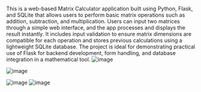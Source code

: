 This is a web-based Matrix Calculator application built using Python, Flask, and SQLite that allows users to perform basic matrix operations such as addition, subtraction, and multiplication. Users can input two matrices through a simple web interface, and the app processes and displays the result instantly. It includes input validation to ensure matrix dimensions are compatible for each operation and stores previous calculations using a lightweight SQLite database. The project is ideal for demonstrating practical use of Flask for backend development, form handling, and database integration in a mathematical tool.
![image](https://github.com/user-attachments/assets/9b9fc81a-2381-40c1-b568-bf8e589f8192)

![image](https://github.com/user-attachments/assets/24fd9fe3-33c9-48f8-8dc6-6f8ef8079004)


![image](https://github.com/user-attachments/assets/b3141d82-586f-4467-8bc5-2486188199c7)
![image](https://github.com/user-attachments/assets/cf394c6b-93e2-49aa-82e3-e984d039ec23)
